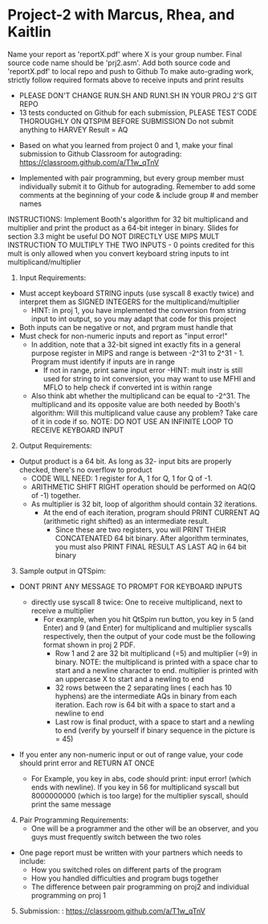 # Project-2 with Marcus, Rhea, and Kaitlin

Name your report as 'reportX.pdf' where X is your group number.
Final source code name should be 'prj2.asm'. Add both source code and 'reportX.pdf' to local repo and push to Github
To make auto-grading work, strictly follow required formats above to receive inputs and print results
  - PLEASE DON'T CHANGE RUN.SH AND RUN1.SH IN YOUR PROJ 2'S GIT REPO
   - 13 tests conducted on Github for each submission, PLEASE TEST CODE THOROUGHLY ON QTSPIM BEFORE SUBMISSION
Do not submit anything to HARVEY
Result = AQ

* Based on what you learned from project 0 and 1, make your final submission to Github Classroom for autograding:
https://classroom.github.com/a/T1w_qTnV

* Implemented with pair programming, but every group member must individually submit it to Github
  for autograding. Remember to add some comments at the beginning of your code & include group # and
  member names

INSTRUCTIONS:
Implement Booth's algorithm for 32 bit multiplicand and multiplier and print the product as a 64-bit
integer in binary. 
Slides for section 3.3 might be useful
DO NOT DIRECTLY USE MIPS MULT INSTRUCTION TO MULTIPLY THE TWO INPUTS - 0 points credited for this
mult is only allowed when you convert keyboard string inputs to int multiplicand/multiplier

1. Input Requirements:
  * Must accept keyboard STRING inputs (use syscall 8 exactly twice) and interpret them as SIGNED INTEGERS
    for the multiplicand/multiplier
      - HINT: in proj 1, you have implemented the conversion from string input to int output, so you
        may adapt that code for this project
  * Both inputs can be negative or not, and prgram must handle that
  * Must check for non-numeric inputs and report as "input error!"
      - In addition, note that a 32-bit signed int exactly fits in a general purpose register in MIPS
        and range is between -2^31 to 2^31 - 1. Program must identify if inputs are in range
        - If not in range, print same input error
      -HINT: mult instr is still used for string to int conversion, you may want to use MFHI and MFLO 
      to help check if converted int is within range
      - Also think abt whether the multiplicand can be equal to -2^31. The multiplicand and its opposite value
      are both needed by Booth's algorithm: Will this multiplicand value cause any problem? Take care of it in code
      if so.
 NOTE: DO NOT USE AN INFINITE LOOP TO RECEIVE KEYBOARD INPUT

2. Output Requirements:
  * Output product is a 64 bit. As long as 32- input bits are properly checked, there's no overflow
    to product
    - CODE WILL NEED: 1 register for A, 1 for Q, 1 for Q of -1.
    - ARITHMETIC SHIFT RIGHT operation should be performed on AQ(Q of -1) together.
    - As multiplier is 32 bit, loop of algorithm should contain 32 iterations.
      - At the end of each iteration, program should PRINT CURRENT AQ (arithmetic right shifted) as
        an intermediate result.
          - Since these are two registers, you will PRINT THEIR CONCATENATED 64 bit binary.
              After algorithm terminates, you must also PRINT FINAL RESULT AS LAST AQ in 64 bit binary

3. Sample output in QTSpim:
  * DONT PRINT ANY MESSAGE TO PROMPT FOR KEYBOARD INPUTS
    - directly use syscall 8 twice: One to receive multiplicand, next to receive a multiplier
      - For example, when you hit QtSpim run button, you key in 5 (and Enter) and 9 (and Enter)
        for multiplicand and multiplier syscalls respectively, then the output of your code must 
        be the following format shown in proj 2 PDF.
        * Row 1 and 2 are 32 bit multiplicand (=5) and multiplier (=9) in binary.
          NOTE: the multiplicand is printed with a space char to start and a newline character to end.
            multiplier is printed with an uppercase X to start and a newling to end
        * 32 rows between the 2 separating lines ( each has 10 hyphens) are the intermediate AQs in binary
          from each iteration. Each row is 64 bit with a space to start and a newline to end
        * Last row is final product, with a space to start and a newling to end (verify by yourself if binary
          sequence in the picture is = 45)

* If you enter any non-numeric input or out of range value, your code should print error and RETURN AT ONCE
  - For Example, you key in abs, code should print: input error! (which ends with newline). If you key in
    56 for multiplicand syscall but 8000000000 (which is too large) for the multiplier syscall, should print the 
    same message
    
4. Pair Programming Requirements:
    * One will be a programmer and the other will be an observer, and you guys must frequently switch
      between the two roles

* One page report must be written with your partners which needs to include:
  - How you switched roles on different parts of the program
  - How you handled difficulties and program bugs together
  - The difference between pair programming on proj2 and individual programming on proj 1


5. Submission: : https://classroom.github.com/a/T1w_qTnV    
          
          

